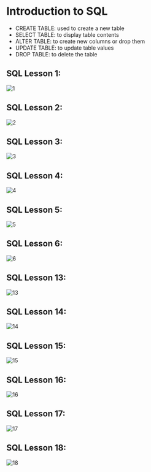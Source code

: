 # Introduction to SQL
* CREATE TABLE: used to create a new table
* SELECT TABLE: to display table contents
* ALTER TABLE: to create new columns or drop them
* UPDATE TABLE: to update table values
* DROP TABLE: to delete the table

## SQL Lesson 1:

![1](https://user-images.githubusercontent.com/103508563/170572600-41c314f0-8b81-4b3f-8547-ca6af34100cd.PNG)
## SQL Lesson 2:

![2](https://user-images.githubusercontent.com/103508563/170572611-096de1c2-8797-40a1-8c20-482ae4d1e9e3.PNG)
## SQL Lesson 3:

![3](https://user-images.githubusercontent.com/103508563/170572623-b54c40eb-c439-401d-8814-fa35c9859dcd.PNG)
## SQL Lesson 4:

![4](https://user-images.githubusercontent.com/103508563/170572631-60d76de8-7867-4fd2-9e8a-55b1cb03398a.PNG)
## SQL Lesson 5:

![5](https://user-images.githubusercontent.com/103508563/170572641-61080faa-ca47-4b88-a852-828d9bc27b6d.PNG)
## SQL Lesson 6:

![6](https://user-images.githubusercontent.com/103508563/170572652-33af0174-8507-45c4-9376-8c89bdc7cab6.PNG)
## SQL Lesson 13:

![13](https://user-images.githubusercontent.com/103508563/170572656-3e67ca22-3383-4e14-9ab3-354c74e086ba.PNG)
## SQL Lesson 14:

![14](https://user-images.githubusercontent.com/103508563/170572675-a74c2d7a-ddfc-4eb9-a6ee-430e43a3d803.PNG)
## SQL Lesson 15:

![15](https://user-images.githubusercontent.com/103508563/170572689-fa22a215-02ab-43cd-a6df-2691d4bff8b8.PNG)
## SQL Lesson 16:

![16](https://user-images.githubusercontent.com/103508563/170572697-7b4bc832-d109-4a8f-b2ae-6311cbe9b98e.PNG)
## SQL Lesson 17:

![17](https://user-images.githubusercontent.com/103508563/170572714-a11095ee-7453-47d4-ac2d-b4981ccd3c7c.PNG)
## SQL Lesson 18:

![18](https://user-images.githubusercontent.com/103508563/170572728-1e6cf42c-26b0-4d60-aae7-fd359be0a8e5.PNG)
